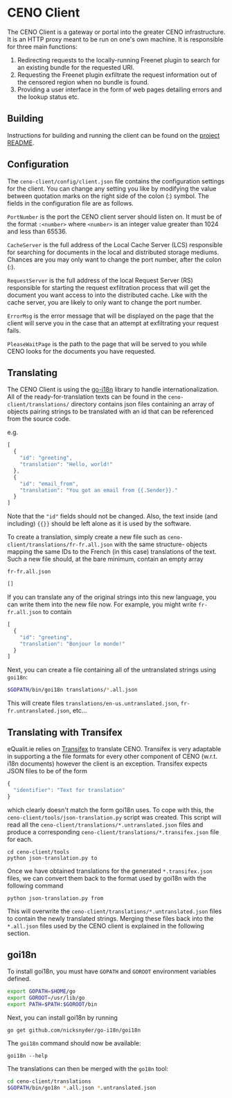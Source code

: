 # CENO Client

The CENO Client is a gateway or portal into the greater CENO infrastructure.  It is an HTTP proxy meant to be run
on one's own machine.  It is responsible for three main functions:

1. Redirecting requests to the locally-running Freenet plugin to search for an existing bundle for the requested URI.
2. Requesting the Freenet plugin exfiltrate the request information out of the censored region when no bundle is found.
3. Providing a user interface in the form of web pages detailing errors and the lookup status etc.

## Building

Instructions for building and running the client can be found on the
[project README](https://github.com/equalitie/ceno#building-the-client).

## Configuration

The `ceno-client/config/client.json` file contains the configuration settings
for the client. You can change any setting you like by modifying the value
between quotation marks on the right side of the colon (:) symbol. The fields
in the configuration file are as follows.

`PortNumber` is the port the CENO client server should listen on.
It must be of the format `:<number>` where `<number>` is an integer
value greater than 1024 and less than 65536.

`CacheServer` is the full address of the Local Cache Server (LCS) responsible
for searching for documents in the local and distributed storage mediums.
Chances are you may only want to change the port number, after the colon (:).

`RequestServer` is the full address of the local Request Server (RS) responsible
for starting the request exfiltration process that will get the document you
want access to into the distributed cache. Like with the cache server,
you are likely to only want to change the port number.

`ErrorMsg` is the error message that will be displayed on the page that the
client will serve you in the case that an attempt at exfiltrating your
request fails.

`PleaseWaitPage` is the path to the page that will be served to you while
CENO looks for the documents you have requested.

## Translating

The CENO Client is using the [go-i18n](https://github.com/nicksnyder/go-i18n) library to handle
internationalization.  All of the ready-for-translation texts can be found in the
`ceno-client/translations/` directory contains json files containing an array of objects pairing strings
to be translated with an id that can be referenced from the source code.

e.g.

```js
[
  {
    "id": "greeting",
    "translation": "Hello, world!"
  },
  {
    "id": "email_from",
    "translation": "You got an email from {{.Sender}}."
  }
]
```

Note that the `"id"` fields should not be changed.
Also, the text inside (and including) `{{}}` should be left alone as it is used by the software.

To create a translation, simply create a new file such as `ceno-client/translations/fr-fr.all.json` with
the same structure- objects mapping the same IDs to the French (in this case) translations of the
text. Such a new file should, at the bare minimum, contain an empty array

`fr-fr.all.json`

```js
[]
```

If you can translate any of the original strings into this new language, you can write them into the
new file now. For example, you might write `fr-fr.all.json` to contain

```js
[
  {
    "id": "greeting",
    "translation": "Bonjour le monde!"
  }
]
```

Next, you can create a file containing all of the untranslated strings using `goi18n`:

```bash
$GOPATH/bin/goi18n translations/*.all.json
```

This will create files `translations/en-us.untranslated.json`, `fr-fr.untranslated.json`, etc...

## Translating with Transifex

eQualit.ie relies on [Transifex](https://www.transifex.com/) to translate CENO.  Transifex is very
adaptable in supporting a the file formats for every other component of CENO (w.r.t. i18n documents)
however the client is an exception.  Transifex expects JSON files to be of the form

```js
{
  "identifier": "Text for translation"
}
```

which clearly doesn't match the form goi18n uses. To cope with this, the
`ceno-client/tools/json-translation.py` script was created.  This script will read all the
`ceno-client/translations/*.untranslated.json` files and produce a corresponding 
`ceno-client/translations/*.transifex.json` file for each.

```
cd ceno-client/tools
python json-translation.py to
```

Once we have obtained translations for the generated `*.transifex.json` files, we can convert them
back to the format used by goi18n with the following command

```
python json-translation.py from
```

This will overwrite the `ceno-client/translations/*.untranslated.json` files to contain the newly
translated strings.  Merging these files back into the `*.all.json` files used by the CENO client
is explained in the following section.

## goi18n

To install goi18n, you must have `GOPATH` and `GOROOT` environment variables defined.

```bash
export GOPATH=$HOME/go
export GOROOT=/usr/lib/go
export PATH=$PATH:$GOROOT/bin
```

Next, you can install goi18n by running

    go get github.com/nicksnyder/go-i18n/goi18n

The `goi18n` command should now be available:

    goi18n --help

The translations can then be merged with the `go18n` tool:

```bash
cd ceno-client/translations
$GOPATH/bin/go18n *.all.json *.untranslated.json
```
